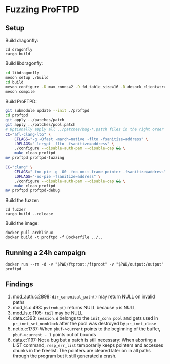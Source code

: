 # Fuzzing ProFTPD

## Setup
Build dragonfly:
```
cd dragonfly
cargo build
```

Build libdragonfly:
```sh
cd libdragonfly
meson setup ./build
cd build
meson configure -D max_conns=2 -D fd_table_size=16 -D desock_client=true
meson compile
```

Build ProFTPD:
```sh
git submodule update --init ./proftpd
cd proftpd
git apply ../patches/patch
git apply ../patches/pool.patch
# Optionally apply all ../patches/bug-*.patch files in the right order
CC="afl-clang-lto" \
    CFLAGS="-g -Ofast -march=native -flto -fsanitize=address" \
    LDFLAGS="-lcrypt -flto -fsanitize=address" \
    ./configure --disable-auth-pam --disable-cap && \
    make clean proftpd
mv proftpd proftpd-fuzzing

CC="clang" \
    CFLAGS="-fno-pie -g -O0 -fno-omit-frame-pointer -fsanitize=address" \
    LDFLAGS="-no-pie -fsanitize=address" \
    ./configure --disable-auth-pam --disable-cap && \
    make clean proftpd
mv proftpd proftpd-debug
```

Build the fuzzer:
```
cd fuzzer
cargo build --release
```

Build the image:
```
docker pull archlinux
docker build -t proftpd -f Dockerfile ../..
```

## Running a 24h campaign
```
docker run --rm -d -v "$PWD/ftproot:/ftproot" -v "$PWD/output:/output" proftpd
```

## Findings
1. mod_auth.c:2898: `dir_canonical_path()` may return NULL on invalid paths
2. mod_ls.c:493: `pstrndup()` returns NULL because `p` is NULL
3. mod_ls.c:1105: `tail` may be NULL
4. data.c:393: `session.d` belongs to the `init_conn pool` and gets used in `pr_inet_set_nonblock` after the pool was destroyed by `pr_inet_close`
5. netio.c:1737: When `pbuf->current` points to the beginning of the buffer, `pbuf->current - 1` points out of bounds
6. data.c:1197: Not a bug but a patch is still necessary: When aborting a LIST command, `resp_err_list` temporarily keeps pointers and accesses chunks in the freelist.
   The pointers are cleared later on in all paths through the program but it still generated a crash.
